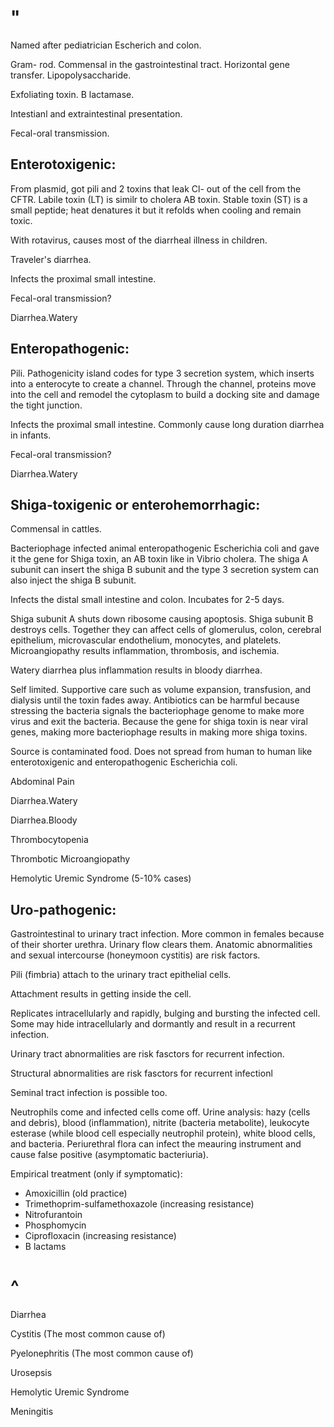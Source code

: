 # "

Named after pediatrician Escherich and colon.

Gram- rod.
Commensal in the gastrointestinal tract.
Horizontal gene transfer.
Lipopolysaccharide.

Exfoliating toxin.
B lactamase.

Intestianl and extraintestinal presentation.

Fecal-oral transmission.

## Enterotoxigenic:

From plasmid, got pili and 2 toxins that leak Cl- out of the cell from the CFTR.
Labile toxin (LT) is similr to cholera AB toxin.
Stable toxin (ST) is a small peptide; heat denatures it but it refolds when cooling and remain toxic.

With rotavirus, causes most of the diarrheal illness in children.

Traveler's diarrhea.

Infects the proximal small intestine.

Fecal-oral transmission?

Diarrhea.Watery

## Enteropathogenic:

Pili.
Pathogenicity island codes for type 3 secretion system, which inserts into a enterocyte to create a channel.
Through the channel, proteins move into the cell and remodel the cytoplasm to build a docking site and damage the tight junction.

Infects the proximal small intestine.
Commonly cause long duration diarrhea in infants.

Fecal-oral transmission?

Diarrhea.Watery

## Shiga-toxigenic or enterohemorrhagic:

Commensal in cattles.

Bacteriophage infected animal enteropathogenic Escherichia coli and gave it the gene for Shiga toxin, an AB toxin like in Vibrio cholera.
The shiga A subunit can insert the shiga B subunit and the type 3 secretion system can also inject the shiga B subunit.

Infects the distal small intestine and colon.
Incubates for 2-5 days.

Shiga subunit A shuts down ribosome causing apoptosis.
Shiga subunit B destroys cells.
Together they can affect cells of glomerulus, colon, cerebral epithelium, microvascular endothelium, monocytes, and platelets.
Microangiopathy results inflammation, thrombosis, and ischemia.

Watery diarrhea plus inflammation results in bloody diarrhea.

Self limited.
Supportive care such as volume expansion, transfusion, and dialysis until the toxin fades away.
Antibiotics can be harmful because stressing the bacteria signals the bacteriophage genome to make more virus and exit the bacteria.
Because the gene for shiga toxin is near viral genes, making more bacteriophage results in making more shiga toxins.

Source is contaminated food.
Does not spread from human to human like enterotoxigenic and enteropathogenic Escherichia coli.

Abdominal Pain

Diarrhea.Watery

Diarrhea.Bloody

Thrombocytopenia

Thrombotic Microangiopathy

Hemolytic Uremic Syndrome
(5-10% cases)

## Uro-pathogenic:

Gastrointestinal to urinary tract infection.
More common in females because of their shorter urethra.
Urinary flow clears them.
Anatomic abnormalities and sexual intercourse (honeymoon cystitis) are risk factors.

Pili (fimbria) attach to the urinary tract epithelial cells.

Attachment results in getting inside the cell.

Replicates intracellularly and rapidly, bulging and bursting the infected cell.
Some may hide intracellularly and dormantly and result in a recurrent infection.

Urinary tract abnormalities are risk fasctors for recurrent infection.

Structural abnormalities are risk fasctors for recurrent infectionl

Seminal tract infection is possible too.

Neutrophils come and infected cells come off.
Urine analysis: hazy (cells and debris), blood (inflammation), nitrite (bacteria metabolite), leukocyte esterase (while blood cell especially neutrophil protein), white blood cells, and bacteria.
Periurethral flora can infect the meauring instrument and cause false positive (asymptomatic bacteriuria).

Empirical treatment (only if symptomatic):
- Amoxicillin (old practice)
- Trimethoprim-sulfamethoxazole (increasing resistance)
- Nitrofurantoin
- Phosphomycin
- Ciprofloxacin (increasing resistance) 
- B lactams

# ^

Diarrhea

Cystitis
(The most common cause of)

Pyelonephritis
(The most common cause of)

Urosepsis

Hemolytic Uremic Syndrome

Meningitis
